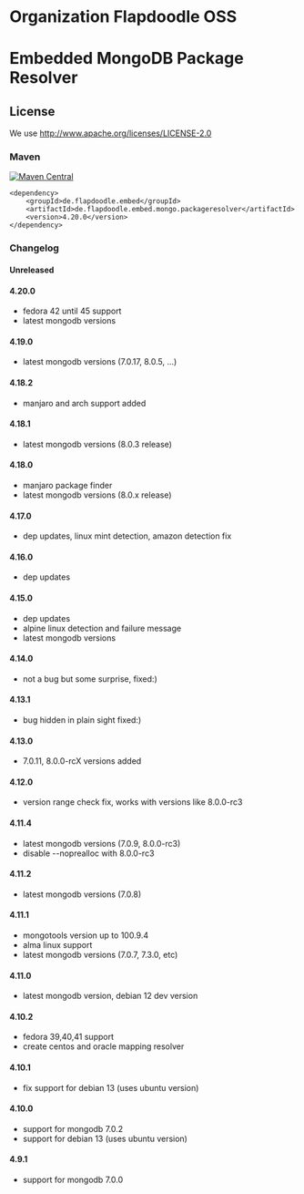 # Organization Flapdoodle OSS

# Embedded MongoDB Package Resolver

## License

We use http://www.apache.org/licenses/LICENSE-2.0

### Maven

[![Maven Central](https://img.shields.io/maven-central/v/de.flapdoodle.embed/de.flapdoodle.embed.mongo.packageresolver.svg)](https://maven-badges.herokuapp.com/maven-central/de.flapdoodle.embed/de.flapdoodle.embed.mongo.packageresolver)

	<dependency>
		<groupId>de.flapdoodle.embed</groupId>
		<artifactId>de.flapdoodle.embed.mongo.packageresolver</artifactId>
		<version>4.20.0</version>
	</dependency>

### Changelog

#### Unreleased

#### 4.20.0

- fedora 42 until 45 support
- latest mongodb versions

#### 4.19.0

- latest mongodb versions (7.0.17, 8.0.5, ...)

#### 4.18.2

- manjaro and arch support added

#### 4.18.1

- latest mongodb versions (8.0.3 release)

#### 4.18.0

- manjaro package finder
- latest mongodb versions (8.0.x release)
 
#### 4.17.0

- dep updates, linux mint detection, amazon detection fix

#### 4.16.0

- dep updates

#### 4.15.0

- dep updates
- alpine linux detection and failure message
- latest mongodb versions

#### 4.14.0

- not a bug but some surprise, fixed:)

#### 4.13.1

- bug hidden in plain sight fixed:)

#### 4.13.0

- 7.0.11, 8.0.0-rcX versions added

#### 4.12.0

- version range check fix, works with versions like 8.0.0-rc3

#### 4.11.4

- latest mongodb versions (7.0.9, 8.0.0-rc3)
- disable --noprealloc with 8.0.0-rc3

#### 4.11.2

- latest mongodb versions (7.0.8) 

#### 4.11.1

- mongotools version up to 100.9.4
- alma linux support
- latest mongodb versions (7.0.7, 7.3.0, etc)

#### 4.11.0

- latest mongodb version, debian 12 dev version

#### 4.10.2

- fedora 39,40,41 support
- create centos and oracle mapping resolver

#### 4.10.1

- fix support for debian 13 (uses ubuntu version)

#### 4.10.0

- support for mongodb 7.0.2
- support for debian 13 (uses ubuntu version)

#### 4.9.1

- support for mongodb 7.0.0
